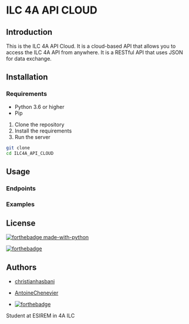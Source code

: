 # ILC 4A API CLOUD

## Introduction

This is the ILC 4A API Cloud. It is a cloud-based API that allows you to access the ILC 4A API from anywhere. It is a RESTful API that uses JSON for data exchange.

## Installation

### Requirements

- Python 3.6 or higher
- Pip

1. Clone the repository
2. Install the requirements
3. Run the server

```bash
git clone
cd ILC4A_API_CLOUD
```

## Usage

### Endpoints

### Examples

## License

[![forthebadge made-with-python](http://ForTheBadge.com/images/badges/made-with-python.svg)](https://www.python.org/)

[![forthebadge](http://ForTheBadge.com/images/badges/built-with-love.svg)](http://ForTheBadge.com)

## Authors

- [christianhasbani](https://github.com/ChristianHasbani)

- [AntoineChenevier](https://github.com/antoine-chenevier)

- [![forthebadge](https://forthebadge.com/images/badges/built-by-developers.svg)](https://forthebadge.com)

Student at ESIREM in 4A ILC
